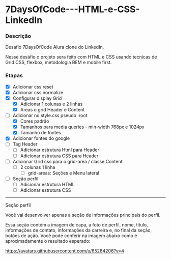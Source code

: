 # 7DaysOfCode---HTML-e-CSS-LinkedIn

### Descrição 
Desafio 7DaysOfCode Alura clone do LinkedIn.

Nesse desáfio o projeto sera feito com HTML e CSS usando tecnicas de Grid CSS, flexbox, metodologia BEM e mobile first.
### Etapas
- [x] Adicionar css reset
- [x] Adicionar css normalize
- [x] Configurar display Grid
    - [x] Adicionar 1 colunas e 2 linhas
    - [x] Areas o grid Header e Content
- [ ] Adicionar no style.css pseudo :root
    - [x] Cores padrão
    - [x] Tamanhos para media queries - min-width 768px e 1024px
    - [x] Tamanho de fontes
- [x] Adicionar fontes do google
- [ ] Tag Header 
    - [ ] Adicionar estrutura Html para Header
    - [ ] Adicionar estrutura CSS para Header
- [ ] Adicionar Grid css para o grid-area / classe Content
    - [ ] 2 colunas 1 linha
        - [ ] grid-areas: Seções e Menu lateral
- [ ] Seção perfil
    - [ ] Adicionar estrutura HTML
    - [ ] Adicionar estrutura CSS 
    
---- 
Seção perfil

Você vai desenvolver apenas a seção de informações principais do perfil.

Essa seção contém a imagem de capa, a foto de perfil, nome, título, informações de contato, informações da carreira e, no final da seção, botões de ação. Você pode conferir na imagem abaixo como é aproximadamente o resultado esperado:

https://avatars.githubusercontent.com/u/65264206?v=4


